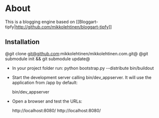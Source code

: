 About
=====
This is a blogging engine based on [[Bloggart-tipfy|http://github.com/mikkolehtinen/bloggart-tipfy]]

Installation
---------------------------
@git clone git@github.com:mikkolehtinen/mikkolehtinen.com.git@
@git submodule init && git submodule update@

- In your project folder run:
    python bootstrap.py --distribute
    bin/buildout

- Start the development server calling bin/dev_appserver. It will use the
  application from /app by default:

    bin/dev_appserver

- Open a browser and test the URLs:

    http://localhost:8080/
    http://localhost:8080/

